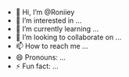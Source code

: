 - 👋 Hi, I’m @Roniiey
- 👀 I’m interested in ...
- 🌱 I’m currently learning ...
- 💞️ I’m looking to collaborate on ...
- 📫 How to reach me ...
- 😄 Pronouns: ...
- ⚡ Fun fact: ...

<!---
Roniiey/Roniiey is a ✨ special ✨ repository because its `README.md` (this file) appears on your GitHub profile.
You can click the Preview link to take a look at your changes.
--->
